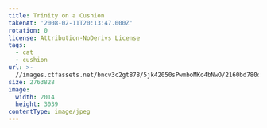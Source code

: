 ```yaml
---
title: Trinity on a Cushion
takenAt: '2008-02-11T20:13:47.000Z'
rotation: 0
license: Attribution-NoDerivs License
tags:
  - cat
  - cushion
url: >-
  //images.ctfassets.net/bncv3c2gt878/5jk42050sPwmboMKo4bNwO/2160bd780d653b17421b53709e5f68d9/trinity-on-a-cushion_4343884846_o
size: 2763828
image:
  width: 2014
  height: 3039
contentType: image/jpeg
---
```


